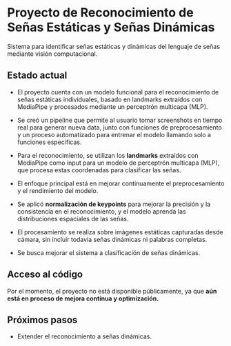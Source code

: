 # Proyecto de Reconocimiento de Señas Estáticas y Señas Dinámicas

Sistema para identificar señas estáticas y dinámicas del lenguaje de señas mediante visión computacional.

## Estado actual

- El proyecto cuenta con un modelo funcional para el reconocimiento de señas estáticas individuales, basado en landmarks extraídos con MediaPipe y procesados mediante un perceptrón multicapa (MLP).

- Se creó un pipeline que permite al usuario tomar screenshots en tiempo real para generar nueva data, junto con funciones de preprocesamiento y un proceso automatizado para entrenar el modelo llamando solo a funciones específicas.

- Para el reconocimiento, se utilizan los **landmarks** extraídos con MediaPipe como input para un modelo de perceptrón multicapa (MLP), que procesa estas coordenadas para clasificar las señas.

- El enfoque principal está en mejorar continuamente el preprocesamiento y el rendimiento del modelo.

- Se aplicó **normalización de keypoints** para mejorar la precisión y la consistencia en el reconocimiento, y el modelo aprenda las distribuciones espaciales de las señas.

- El procesamiento se realiza sobre imágenes estáticas capturadas desde cámara, sin incluir todavía señas dinámicas ni palabras completas.

- Se busca mejorar el sistema a clasificación de señas dinámicas.
  
## Acceso al código

Por el momento, el proyecto no está disponible públicamente, ya que **aún está en proceso de mejora continua y optimización.**

## Próximos pasos

- Extender el reconocimiento a señas dinámicas.
